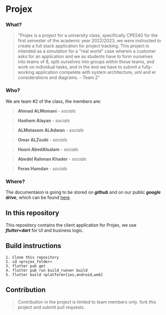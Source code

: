 # Projex

### What?
> "Projex is a project for a university class, specifically CPE540 for the first semester of the academic year 2022/2023, we were instructed to create a full stack application for project tracking. This project is intended as a simulation for a "real world" case wherein a customer asks for an application and we as students have to form ourselves into teams of 8, split ourselves into groups within those teams, and work on individual tasks, and in the end we have to submit a fully-working application compelete with system architecture, uml and er considerations and diagrams. - Team 2"

### Who?
We are team #2 of the class, the members are:

> **Ahmad ALMomani** - _socials_

> **Hashem Alayan** - _socials_

> **ALMotasem ALAdwan** - _socials_

> **Omar ALZoubi** - _socials_

> **Husni AbedAlsalam** - _socials_

> **Abedel Rahman Khader** - _socials_

> **Feras Hamdan** - _socials_

### Where?
The documentaion is going to be stored on **_github_** and on our public **_google drive_**, which can be found [here](https://drive.google.com/drive/folders/10edTz8_eHYdAUtCdXscKBvrBYNMmBp1P).

## In this repository
This repository contains the client application for Projex, we use _**flutter+dart**_ for UI and business logic.

## Build instructions
    1. Clone this repository
    2. cd <projex_folder>
    3. flutter pub get
    4. flutter pub run build_runner build
    5. flutter build <platform>[ios,android,web]

## Contribution
> Contribution in the project is limited to team members only. fork this project and submit pull requests.


